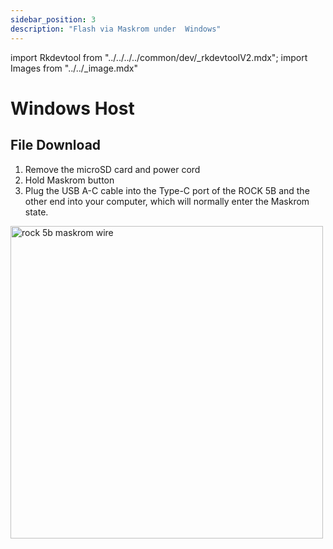 ```yaml
---
sidebar_position: 3
description: "Flash via Maskrom under  Windows"
---
```


import Rkdevtool from "../../../../common/dev/\_rkdevtoolV2.mdx";
import Images from "../../\_image.mdx"

# Windows Host

## File Download

<Images loader={true} system_img={true} spi_img={true} />

<Rkdevtool rkdevtool_emmc_img="/img/rock5b/rock5b-rkdevtool-maskrom-flash-system.webp" loader_name="rk3588_spl_loader_v1.08.111.bin" emmc={false} pcie={false} sata={false} >

<ol>
    <li>Remove the microSD card and power cord</li>
    <li>Hold Maskrom button</li>
    <li>Plug the USB A-C cable into the Type-C port of the ROCK 5B and the other end into your computer, which will normally enter the Maskrom state.</li>
</ol>
<img src="/img/rock5b/rock-5b-typec-maskrom-400px.webp" alt="rock 5b maskrom wire" width="500" />

</Rkdevtool>

